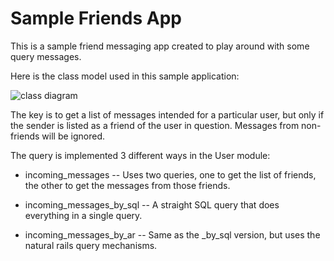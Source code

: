 # Sample Friends App

This is a sample friend messaging app created to play around with some
query messages.

Here is the class model used in this sample application:

![class diagram](https://raw.github.com/jimweirich/sample_friends_app/master/doc/models.png "Class Diagram")

The key is to get a list of messages intended for a particular user,
but only if the sender is listed as a friend of the user in question.
Messages from non-friends will be ignored.

The query is implemented 3 different ways in the User module:

* incoming_messages -- Uses two queries, one to get the list of
  friends, the other to get the messages from those friends.

* incoming_messages_by_sql -- A straight SQL query that does
  everything in a single query.

* incoming_messages_by_ar -- Same as the _by_sql version, but uses the
  natural rails query mechanisms.
